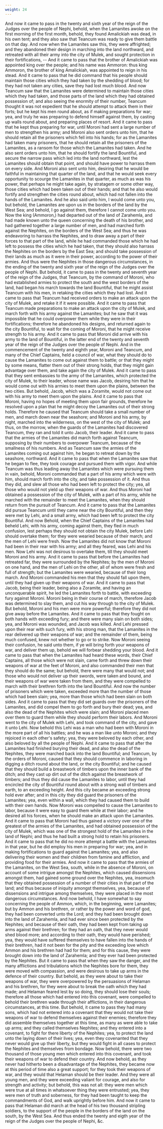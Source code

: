 ```yaml
---
weight: 24
---
```

And now it came to pass in the twenty and sixth year of the reign of the Judges over the people of Nephi, behold, when the Lamanites awoke on the first morning of the first month, behold, they found Amalickiah was dead, in his own tent; and they also saw that Teancum was ready to give them battle on that day. And now when the Lamanites saw this, they were affrighted; and they abandoned their design in marching into the land northward, and retreated with all their army into the city of Mulek, and sought protection in their fortifications, -- And it came to pass that the brother of Amalickiah was appointed king over the people; and his name was Ammoron: thus king Ammoron, the brother of king Amalickiah, was appointed to reign in his stead. And it came to pass that he did command that his people  should maintain those cities which they had taken by the shedding of blood; for they had not taken any cities, save they had lost much blood. And now Teancum saw that the Lamanites were determined to maintain those cities which they had taken, and those parts of the land which they had obtained possession of; and also seeing the enormity of their number, Teancum thought it was not expedient that he should attempt to attack them in their forts; but he kept his men round about, as if making preparations for war; yea, and truly he was preparing to defend himself against them, by casting up walls round about, and preparing places of resort. And it came to pass that he kept thus preparing for war, until Moroni had sent a large number of men to strengthen his army; and Moroni also sent orders unto him, that he should retain all the prisoners which fell into his hands; for as the Lamanites had taken many prisoners, that he should retain all the prisoners of the Lamanites, as a ransom for those which the Lamanites had taken. And he also sent orders unto him, that he should fortify the land Bountiful, and secure the narrow pass which led into the land northward, lest the Lamanites should obtain that point, and should have power to harrass them on every side. And Moroni also sent unto him, desiring that he would be faithful in maintaining that quarter of the land, and that he would seek every opportunity to scourge the Lamanites in that quarter, as much as was his power, that perhaps he might take again, by stratagem or some other way, those cities which had been taken out of their hands; and that he also would fortify and strengthen the cities round about, which had not fallen into the hands of the Lamanites. And he also said unto him, I would come unto you, but behold, the Lamanites are upon us in the borders of the land by the West Sea; and behold, I go against them, therefore I cannot come unto you. Now the king (Ammoron,) had departed out of the land of Zarahemla, and had made known unto the queen concerning the death of his brother, and had gathered together a large number of men, and had marched forth against the Nephites, on the borders of the West Sea; and thus he was endeavoring to harrass the Nephites, and to draw away a part of their forces to that part of the land, while he had commanded those which he had left to possess the cities which he had taken, that they should also harrass the Nephites on the borders by the East Sea; and should take possession of their lands as  much as it were in their power, according to the power of their armies. And thus were the Nephites in those dangerous circumstances, in the ending of the twenty and sixth year of the reign of the Judges over the people of Nephi. But behold, it came to pass in the twenty and seventh year of the reign of the Judges, that Teancum, by the command of Moroni, who had established armies to protect the south and the west borders of the land, had began his march towards the land Bountiful, that he might assist Teancum with his men, in retaking the cities which they had lost. And it came to pass that Teancum had received orders to make an attack upon the city of Mulek, and retake it if it were possible. And it came to pass that Teancum made preparations to make an attack upon the city of Mulek, and march forth with his army against the Lamanites; but he saw that it was impossible that he could overpower them while they were in their fortifications; therefore he abandoned his designs, and returned again to the city Bountiful, to wait for the coming of Moroni, that he might receive strength to his army. And it came to pass that Moroni did arrive with his army to the land of Bountiful, in the latter end of the twenty and seventh year of the reign of the Judges over the people of Nephi. And in the commencement of the twenty and eighth year, Moroni and Teancum, and many of the Chief Captains, held a council of war, what they should do to cause the Lamanites to come out against them to battle; or that they might by some means, flatter them out of their strong holds, that they might gain advantage over them, and take again the city of Mulek. And it came to pass that they sent embassies to the army of the Lamanites, which protected the city of Mulek, to their leader, whose name was Jacob, desiring him that he would come out with his armies to meet them upon the plains, between the two cities. But behold, Jacob, which was a Zoramite, would not come out with his army to meet them upon the plains. And it came to pass that Moroni, having no hopes of meeting them upon fair grounds, therefore he resolved upon a plan that he might decoy the Lamanites out of their strong holds. Therefore he caused that Teancum should take a small number of men, and march down near the seashore; and Moroni and his army, by night, marched into the wilderness, on the west of the city of Mulek; and thus, on the morrow, when the guards  of the Lamanites had discovered Teancum, they ran and told it unto Jacob, their leader. And it came to pass that the armies of the Lamanites did march forth against Teancum, supposing by their numbers to overpower Teancum, because of the smallness of his numbers. And as Teancum saw the armies of the Lamanites coming out against him, he began to retreat down by the seashore, northward. And it came to pass that when the Lamanites saw that he began to flee, they took courage and pursued them with vigor. And while Teancum was thus leading away the Lamanites which were pursuing them in vain, behold, Moroni commanded that a part of his army which were with him, should march forth into the city, and take possession of it. And thus they did, and slew all those who had been left to protect the city; yea, all those who would not yield up their weapons of war. And thus Moroni had obtained a possession of the city of Mulek, with a part of his army, while he marched with the remainder to meet the Lamanites, when they should return from the pursuit of Teancum. And it came to pass that the Lamanites did pursue Teancum until they came near the city Bountiful, and then they were met by Lehi, and a small army, which had been left to protect the city Bountiful. And now Behold, when the Chief Captains of the Lamanites had beheld Lehi, with his army, coming against them, they fled in much confusion, lest perhaps they should not obtain the city Mulek, before Lehi should overtake them; for they were wearied because of their march; and the men of Lehi were fresh. Now the Lamanites did not know that Moroni had been in their rear with his army; and all they feared, was Lehi and his men. Now Lehi was not desirous to overtake them, till they should meet Moroni and his army. And it came to pass that before the Lamanites had retreated far, they were surrounded by the Nephites; by the men of Moroni on one hand, and the men of Lehi on the other, all of whom were fresh and full of strength; but the Lamanites were wearied, because of their long march. And Moroni commanded his men that they should fall upon them, until they had given up their weapons of war. And it came to pass that Jacob, being their leader, being also a Zoramite, and having an unconquerable spirit, he led the Lamanites forth to battle, with exceeding fury against Moroni. Moroni being in their course of march, therefore Jacob  was determined to slay them, and cut his way through to the city of Mulek. But behold, Moroni and his men were more powerful; therefore they did not give away before the Lamanites. And it came to pass that they fought on both hands with exceeding fury; and there were many slain on both sides; yea, and Moroni was wounded, and Jacob was killed. And Lehi pressed upon their rear with such fury, with his strong man, that the Lamanites in the rear delivered up their weapons of war; and the remainder of them, being much confused, knew not whether to go or to strike. Now Moroni seeing their confusion, he said unto them, if ye will bring forth your weapons of war, and deliver them up, behold we will forbear shedding your blood. And it came to pass that when the Lamanites had heard these words, their Chief Captains, all those which were not slain, came forth and threw down their weapons of war at the feet of Moroni, and also commanded their men that they should do the same; but behold, there were many that would not; and those who would not deliver up their swords, were taken and bound, and their weapons of war were taken from them, and they were compelled to march with their brethren forth into the land Bountiful. And now the number of prisoners which were taken, exceeded more than the number of those which had been slain; yea, more than those which had been slain on both sides. And it came to pass that they did set guards over the prisoners of the Lamanites, and did compel them to go forth and bury their dead; yea, and also the dead of the Nephites which were slain; and Moroni placed men over them to guard them while they should perform their labors. And Moroni went to the city of Mulek with Lehi, and took command of the city, and gave it unto Lehi. Now behold this Lehi was a man who had been with Moroni in the more part of all his battles; and he was a man like unto Moroni; and they rejoiced in each other's safety; yea, they were beloved by each other, and also beloved by all the people of Nephi. And it came to pass that after the Lamanites had finished burying their dead, and also the dead of the Nephites, they were marched back into the land Bountiful; and Teancum, by the orders of Moroni, caused that they should commence in laboring in digging a ditch round about the land, or the city Bountiful; and he caused that they should build a breastwork of timbers upon the inner bank of the ditch; and they cast up  dirt out of the ditch against the breastwork of timbers; and thus they did cause the Lamanites to labor, until they had encircled the city of Bountiful round about with a strong wall of timbers and earth, to an exceeding height. And this city became an exceeding strong hold ever after; and in this city they did guard the prisoners of the Lamanites; yea, even within a wall, which they had caused them to build with their own hands. Now Moroni was compelled to cause the Lamanites to labor, because it were easy to guard them while at their labor; and he desired all his forces, when he should make an attack upon the Lamanites. And it came to pass that Moroni had thus gained a victory over one of the greatest of the armies of the Lamanites, and had obtained possession of the city of Mulek, which was one of the strongest hold of the Lamanites in the land of Nephi; and thus he had built a strong hold to retain his prisoners. And it came to pass that he did no more attempt a battle with the Lamanites in that year, but he did employ his men in preparing for war; yea, and in making fortifications to guard against the Lamanites; yea, and also delivering their women and their children from famine and affliction, and providing food for their armies. And now it came to pass that the armies of the Lamanites, on the West Sea, south, while in the absence of Moroni, on account of some intrigue amongst the Nephites, which caused dissensions amongst them, had gained some ground over the Nephites, yea, insomuch that they obtained possession of a number of their cities in that part of the land; and thus because of iniquity amongst themselves, yea, because of dissensions and intrigue among themselves, they were placed in the most dangerous circumstances. And now behold, I have somewhat to say concerning the people of Ammon, which, in the beginning, were Lamanites; but by Ammon and his brethren, or rather by the power and word of god, they had been converted unto the Lord; and they had been brought down into the land of Zarahemla, and had ever since been protected by the Nephites; and because of their oath, they had been kept from taking up arms against their brethren; for they had an oath, that they never would shed blood more; and according to their oath, they would have perished; yea, they would have suffered themselves to have fallen into the hands of their brethren, had it  not been for the pity and the exceeding love which Ammon and his brethren had had for them; and for this cause, they were brought down into the land of Zarahemla; and they ever had been protected by the Nephites. But it came to pass that when they saw the danger, and the many afflictions and tribulations which the Nephites bore for them, they were moved with compassion, and were desirous to take up arms in the defence of their country. But behold, as they were about to take their weapons of war, they were overpowered by the persuasions of Helaman and his brethren, for they were about to break the oath which they had made; and Helaman feared lest by so doing, they should lose their souls; therefore all those which had entered into this covenant, were compelled to behold their brethren wade through their afflictions, in their dangerous circumstances, at this time. But behold, it came to pass they had many sons, which had not entered into a covenant that they would not take their weapons of war to defend themselves against their enemies; therefore they did assemble themselves together at this time, as many as were able to take up arms; and they called themselves Nephites; and they entered into a covenant, to fight for there liberty of the Nephites; yea, to protect the land unto the laying down of their lives; yea, even they covenanted that they never would give up their liberty, but they would fight in all cases to protect the Nephites and themselves from bondage. Now behold, there were two thousand of those young men which entered into this covenant, and took their weapons of war to defend their country. And now behold, as they never had hitherto been a disadvantage of the Nephites, they became now at this period of time also a great support; for they took their weapons of war, and they would that Helaman should be their leader. And they were all young men, and they were exceeding valiant for courage, and also for strength and activity; but behold, this was not all: they were men which were true at all times in whatsoever thing they were entrusted; yea, they were men of truth and soberness, for they had been taught to keep the commandments of God, and walk uprightly before him. And now it came to pass that Helaman did march at the head of his two thousand stripling soldiers, to the support of the people in the borders of the land on the south, by the  West Sea. And thus ended the twenty and eigth year of the reign of the Judges over the people of Nephi, &c.